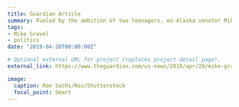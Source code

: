 ```yaml
---
title: Guardian Article
summary: Fueled by the ambition of two teenagers, ex-Alaska senator Mike Gravel is running for president with the explicit intention of entering Democratic debates
tags:
- Mike Gravel
- politics
date: "2019-04-20T00:00:00Z"

# Optional external URL for project (replaces project detail page).
external_link: https://www.theguardian.com/us-news/2019/apr/20/mike-gravel-2020-presidential-campaign

image:
  caption: Ron Sachs/Rex/Shutterstock
  focal_point: Smart
---
```

